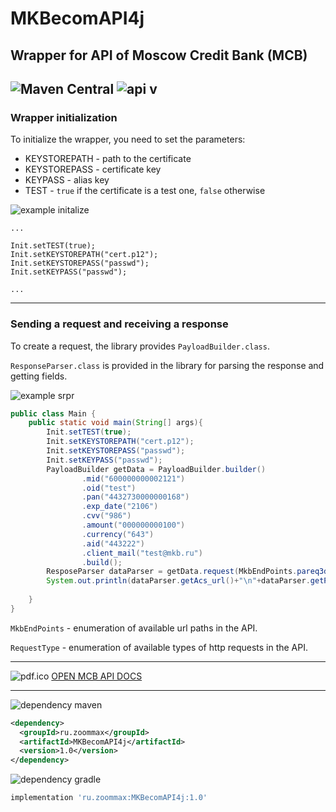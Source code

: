# MKBecomAPI4j

## Wrapper for API of Moscow Credit Bank (MCB)
![Maven Central](https://img.shields.io/maven-central/v/ru.zoommax/MKBecomAPI4j?color=bridthgreen&style=plastic)
![api v](https://img.shields.io/badge/MCB_API-v1.11-bridthgreen?style=plastic)
---

### Wrapper initialization
To initialize the wrapper, you need to set the parameters:

* KEYSTOREPATH -
  path to the certificate
* KEYSTOREPASS - сertificate key
* KEYPASS - alias key
* TEST - `true` if the certificate is a test one, `false` otherwise

![example initalize](https://img.shields.io/badge/EXAMPLE-initialize-yellow?style=plastic)

```
...

Init.setTEST(true);
Init.setKEYSTOREPATH("cert.p12");
Init.setKEYSTOREPASS("passwd");
Init.setKEYPASS("passwd"); 

...
```

---

### Sending a request and receiving a response

To create a request, the library provides `PayloadBuilder.class`.

`ResponseParser.class` is provided in the library for parsing the response and getting fields.

![example srpr](https://img.shields.io/badge/EXAMPLE-send_request_&_parse_response-yellow?style=plastic)

```java
public class Main {
    public static void main(String[] args){
        Init.setTEST(true);
        Init.setKEYSTOREPATH("cert.p12");
        Init.setKEYSTOREPASS("passwd");
        Init.setKEYPASS("passwd");
        PayloadBuilder getData = PayloadBuilder.builder()
                .mid("600000000002121")
                .oid("test")
                .pan("4432730000000168")
                .exp_date("2106")
                .cvv("986")
                .amount("000000000100")
                .currency("643")
                .aid("443222")
                .client_mail("test@mkb.ru")
                .build();
        ResposeParser dataParser = getData.request(MkbEndPoints.pareq3dsACS, RequestType.POST);
        System.out.println(dataParser.getAcs_url()+"\n"+dataParser.getPareq());
        
    }
}
```

`MkbEndPoints` - enumeration of available url paths in the API.

`RequestType` - enumeration of available types of http requests in the API.

---

![pdf.ico](https://github.com/ZooMMaX/MKBecomAPI4j/blob/master/pdf.ico)
[OPEN MCB API DOCS](https://github.com/ZooMMaX/MKBecomAPI4j/blob/master/MCB-API-DOCS.pdf)

---

![dependency maven](https://img.shields.io/badge/DEPENDENCY-Maven-C71A36?style=plastic&logo=apachemaven)

```xml
<dependency>
  <groupId>ru.zoommax</groupId>
  <artifactId>MKBecomAPI4j</artifactId>
  <version>1.0</version>
</dependency>
```

![dependency gradle](https://img.shields.io/badge/DEPENDENCY-Gradle-02303A?style=plastic&logo=gradle)

```groovy
implementation 'ru.zoommax:MKBecomAPI4j:1.0'
```